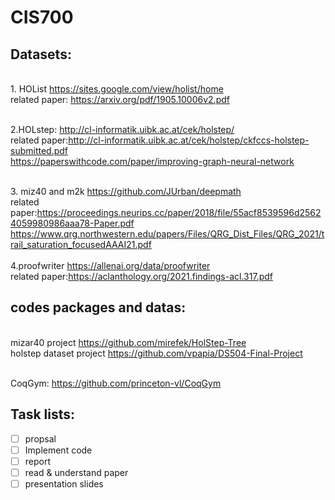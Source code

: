 # CIS700

## Datasets:
<br /> 1. HOList https://sites.google.com/view/holist/home
<br /> related paper: https://arxiv.org/pdf/1905.10006v2.pdf


<br /> 2.HOLstep: http://cl-informatik.uibk.ac.at/cek/holstep/
<br /> related paper:http://cl-informatik.uibk.ac.at/cek/holstep/ckfccs-holstep-submitted.pdf
<br /> https://paperswithcode.com/paper/improving-graph-neural-network
<br /> 

<br /> 3. miz40 and m2k  https://github.com/JUrban/deepmath
<br /> related paper:https://proceedings.neurips.cc/paper/2018/file/55acf8539596d25624059980986aaa78-Paper.pdf
https://www.qrg.northwestern.edu/papers/Files/QRG_Dist_Files/QRG_2021/trail_saturation_focusedAAAI21.pdf
<br /> 
<br /> 4.proofwriter https://allenai.org/data/proofwriter
<br /> related paper:https://aclanthology.org/2021.findings-acl.317.pdf

## codes packages and datas:
<br /> mizar40 project
https://github.com/mirefek/HolStep-Tree
<br />holstep dataset project
https://github.com/vpapia/DS504-Final-Project

<br /> CoqGym: https://github.com/princeton-vl/CoqGym
## Task lists:
- [ ] propsal
- [ ] Implement code
- [ ] report
- [ ] read & understand paper
- [ ] presentation slides
